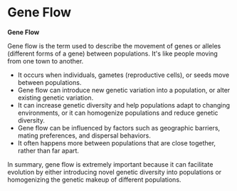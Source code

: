 # Gene Flow

**Gene Flow**

Gene flow is the term used to describe the movement of genes or alleles (different forms of a gene) between populations. It's like people moving from one town to another.

* It occurs when individuals, gametes (reproductive cells), or seeds move between populations.
* Gene flow can introduce new genetic variation into a population, or alter existing genetic variation.
* It can increase genetic diversity and help populations adapt to changing environments, or it can homogenize populations and reduce genetic diversity.
* Gene flow can be influenced by factors such as geographic barriers, mating preferences, and dispersal behaviors.
* It often happens more between populations that are close together, rather than far apart. 

In summary, gene flow is extremely important because it can facilitate evolution by either introducing novel genetic diversity into populations or homogenizing the genetic makeup of different populations.
